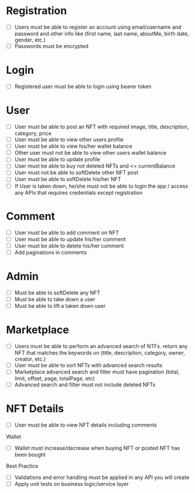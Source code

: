 # Registration
- [ ] Users must be able to register an account using email/username and password and other info like (first name, last name, aboutMe, birth date, gender, etc.)
- [ ] Passwords must be encrypted

# Login
- [ ] Registered user must be able to login using bearer token

# User
- [ ] User must be able to post an NFT with required image, title, description, category, price
- [ ] User must be able to view other users profile
- [ ] User must be able to view his/her wallet balance
- [ ] Other user must not be able to view other users wallet balance
- [ ] User must be able to update profile
- [ ] User must be able to buy not deleted NFTs and <= currentBalance
- [ ] User must not be able to softDelete other NFT post
- [ ] User must be able to softDelete his/her NFT
- [ ] If User is taken down, he/she must not be able to login the app / access any APIs that requires credentials except registration

# Comment
- [ ] User must be able to add comment on NFT
- [ ] User must be able to update his/her comment
- [ ] User must be able to delete his/her comment
- [ ] Add paginations in comments

# Admin
- [ ] Must be able to softDelete any NFT
- [ ] Must be able to take down a user
- [ ] Must be able to lift a taken down user

# Marketplace
- [ ] Users must be able to perform an advanced search of NTFs. return any NFT that matches the keywords on (title, description, category, owner, creator, etc.)
- [ ] User must be able to sort NFTs with advanced search results
- [ ] Marketplace advanced search and filter must have pagination (total, limit, offset, page, totalPage, etc)
- [ ] Advanced search and filter must not include deleted NFTs

# NFT Details
- [ ] User must be able to view NFT details including comments


Wallet
- [ ] Wallet must increase/decrease when buying NFT or posted NFT has been bought

Best Practice
- [ ] Validations and error handling must be applied in any API you will create
- [ ] Apply unit tests on business logic/service layer 
